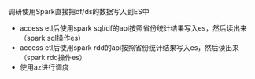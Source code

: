 调研使用Spark直接把df/ds的数据写入到ES中
* access etl后使用spark sql/df的api按照省份统计结果写入es，然后读出来  （spark sql操作es）
* access etl后使用spark rdd的api按照省份统计结果写入es，然后读出来 （spark rdd操作es）
* 使用az进行调度